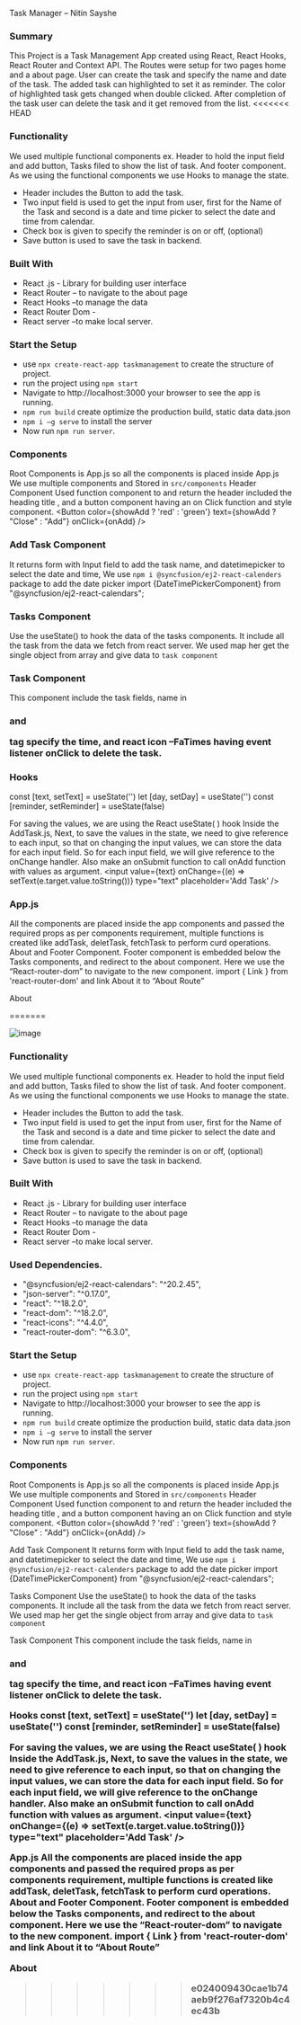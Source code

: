 Task Manager – Nitin Sayshe
### Summary
This Project is a Task Management App created using React, React Hooks, React Router and Context API. The Routes were setup for two pages home and a about page. User can create the task and specify the name and date of the task. The added task can highlighted to set it as reminder. The color of highlighted task gets changed when double clicked. After completion of the task user can delete the task and it get removed from the list.
<<<<<<< HEAD
 
### Functionality
We used multiple functional components ex. Header to hold the input field and add button, Tasks filed to show the list of task. And footer component. As we using the functional components we use Hooks to manage the state.
-	Header includes the Button to add the task.
-	Two input field is used to get the input from user, first for the Name of the Task and second is a date and time picker to select the date and time from calendar.
-	Check box is given to specify the reminder is on or off, (optional)
-	Save button is used to save the task in backend. 
### Built With
-	React .js  - Library for building user interface
-	React Router – to navigate to the about page
-	React Hooks –to manage the data
-	React Router Dom -
-	React server –to make local server.

### Start the Setup
-	use `npx create-react-app taskmanagement` to create the structure of project.
-	run the project using `npm start`
-	Navigate to http://localhost:3000 your browser to see the app is running.
-	`npm run build`  create optimize the production build, static data data.json
-	`npm i –g serve` to install the server
-	Now run `npm run server`.

### Components
Root Components is App.js so all the components is placed inside App.js
We use multiple components and Stored in `src/components`
Header Component
Used function component to and return the header included the heading title , and a button component having an on Click function and style component.
<Button color={showAdd ? 'red' : 'green'} text={showAdd ? "Close" : "Add"} onClick={onAdd} />







### Add Task Component
It returns form with  Input field to add the task name, and datetimepicker to select the date and time,
We use `npm i @syncfusion/ej2-react-calenders` package to add the date picker
import {DateTimePickerComponent} from "@syncfusion/ej2-react-calendars";

### Tasks Component
Use the useState() to hook the data of the tasks components. It include all the task from the data we fetch from react server. We used map her get the single object from array and give data to `task component`



### Task Component
This component include the task fields, name in <h3> and <p> tag specify the time, and  react icon –FaTimes having event listener onClick to delete the task.




### Hooks 
 const [text, setText] = useState('')
 let  [day, setDay] = useState('')
 const [reminder, setReminder] = useState(false)

For saving the values, we are using the React useState( ) hook Inside the AddTask.js, Next, to save the values in the state, we need to give reference to each input, so that on changing the input values, we can store the data for each input field. So for each input field, we will give reference to the onChange handler. Also make an onSubmit function to call onAdd function with values as argument.
<input
   value={text}
   onChange={(e) => setText(e.target.value.toString())}
   type="text"
   placeholder='Add Task' />

### App.js
All the components are placed inside the app components and passed the required props as per components requirement, multiple functions is created like  addTask, deletTask, fetchTask to perform curd operations.
About and Footer Component.
Footer component is embedded below the Tasks components, and redirect to the about component. Here we use the “React-router-dom” to navigate to the new component. 
import { Link } from 'react-router-dom'
and link About it to “About Route” 
<Link to='/about'>About</Link>


=======

 ![image](https://user-images.githubusercontent.com/24646213/186428905-7c496169-6088-4fe3-815b-80922cc2c5e4.png)

### Functionality
We used multiple functional components ex. Header to hold the input field and add button, Tasks filed to show the list of task. And footer component. As we using the functional components we use Hooks to manage the state.
-	Header includes the Button to add the task.
-	Two input field is used to get the input from user, first for the Name of the Task and second is a date and time picker to select the date and time from calendar.
-	Check box is given to specify the reminder is on or off, (optional)
-	Save button is used to save the task in backend. 

### Built With
-	React .js  - Library for building user interface
-	React Router – to navigate to the about page
-	React Hooks –to manage the data
-	React Router Dom -
-	React server –to make local server.

### Used Dependencies. 
-	"@syncfusion/ej2-react-calendars": "^20.2.45",
-	"json-server": "^0.17.0",
-	"react": "^18.2.0",
-	"react-dom": "^18.2.0",
-	"react-icons": "^4.4.0",
-	"react-router-dom": "^6.3.0",


### Start the Setup
-	use `npx create-react-app taskmanagement` to create the structure of project.
-	run the project using `npm start`
-	Navigate to http://localhost:3000 your browser to see the app is running.
-	`npm run build`  create optimize the production build, static data data.json
-	`npm i –g serve` to install the server
-	Now run `npm run server`.

### Components
Root Components is App.js so all the components is placed inside App.js
We use multiple components and Stored in `src/components`
Header Component
Used function component to and return the header included the heading title , and a button component having an on Click function and style component.
<Button color={showAdd ? 'red' : 'green'} text={showAdd ? "Close" : "Add"} onClick={onAdd} />







Add Task Component
It returns form with  Input field to add the task name, and datetimepicker to select the date and time,
We use `npm i @syncfusion/ej2-react-calenders` package to add the date picker
import {DateTimePickerComponent} from "@syncfusion/ej2-react-calendars";

Tasks Component
Use the useState() to hook the data of the tasks components. It include all the task from the data we fetch from react server. We used map her get the single object from array and give data to `task component`



Task Component
This component include the task fields, name in <h3> and <p> tag specify the time, and  react icon –FaTimes having event listener onClick to delete the task.




Hooks 
 const [text, setText] = useState('')
 let  [day, setDay] = useState('')
 const [reminder, setReminder] = useState(false)

For saving the values, we are using the React useState( ) hook Inside the AddTask.js, Next, to save the values in the state, we need to give reference to each input, so that on changing the input values, we can store the data for each input field. So for each input field, we will give reference to the onChange handler. Also make an onSubmit function to call onAdd function with values as argument.
<input
   value={text}
   onChange={(e) => setText(e.target.value.toString())}
   type="text"
   placeholder='Add Task' />

App.js
All the components are placed inside the app components and passed the required props as per components requirement, multiple functions is created like  addTask, deletTask, fetchTask to perform curd operations.
About and Footer Component.
Footer component is embedded below the Tasks components, and redirect to the about component. Here we use the “React-router-dom” to navigate to the new component. 
import { Link } from 'react-router-dom'
and link About it to “About Route” 
<Link to='/about'>About</Link>




>>>>>>> e024009430cae1b74aeb9f276af7320b4c4ec43b
